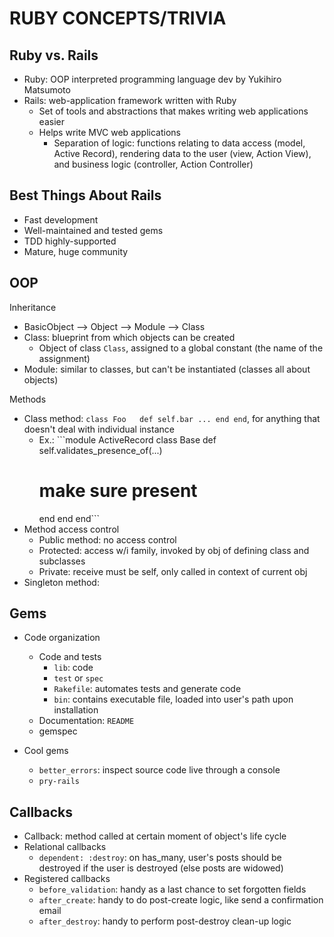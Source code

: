 # RUBY CONCEPTS/TRIVIA


## Ruby vs. Rails
- Ruby: OOP interpreted programming language dev by Yukihiro Matsumoto
- Rails: web-application framework written with Ruby
  - Set of tools and abstractions that makes writing web applications easier
  - Helps write MVC web applications
    - Separation of logic: functions relating to data access (model, Active Record), rendering data to the user (view, Action View), and business logic (controller, Action Controller)

## Best Things About Rails
- Fast development
- Well-maintained and tested gems
- TDD highly-supported
- Mature, huge community

## OOP
Inheritance
- BasicObject --> Object --> Module --> Class
- Class: blueprint from which objects can be created
  - Object of class ```Class```, assigned to a global constant (the name of the assignment)
- Module: similar to classes, but can't be instantiated (classes all about objects)

Methods
- Class method: ```class Foo   def self.bar ... end end```, for anything that doesn't deal with individual instance
  - Ex.: ```module ActiveRecord
  class Base
    def self.validates_presence_of(...)
      # make sure present
    end
  end
end```
- Method access control
  - Public method: no access control
  - Protected: access w/i family, invoked by obj of defining class and subclasses
  - Private: receive must be self, only called in context of current obj
- Singleton method: 

## Gems
- Code organization
  - Code and tests
    - ```lib```: code
    - ```test``` or ```spec```
    - ```Rakefile```: automates tests and generate code
    - ```bin```: contains executable file, loaded into user's path upon installation
  - Documentation: ```README```
  - gemspec

- Cool gems
  - ```better_errors```: inspect source code live through a console
  - ```pry-rails```

## Callbacks
- Callback: method called at certain moment of object's life cycle
- Relational callbacks
  - ```dependent: :destroy```: on has_many, user's posts should be destroyed if the user is destroyed (else posts are widowed)
- Registered callbacks
  - ```before_validation```: handy as a last chance to set forgotten fields
  - ```after_create```: handy to do post-create logic, like send a confirmation email
  - ```after_destroy```: handy to perform post-destroy clean-up logic
